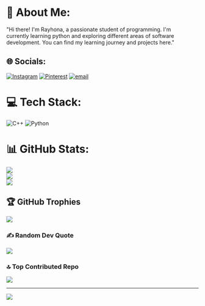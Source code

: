 # 💫 About Me:
"Hi there! I'm  Rayhona, a passionate student of programming. I'm <br>currently learning python and exploring different areas of software <br>development. You can find my learning journey and projects here."


## 🌐 Socials:
[![Instagram](https://img.shields.io/badge/Instagram-%23E4405F.svg?logo=Instagram&logoColor=white)](https://instagram.com/rayhon_8240) [![Pinterest](https://img.shields.io/badge/Pinterest-%23E60023.svg?logo=Pinterest&logoColor=white)](https://pinterest.com/yusupovar686) [![email](https://img.shields.io/badge/Email-D14836?logo=gmail&logoColor=white)](mailto:yusupovar686@gmail.com) 

# 💻 Tech Stack:
![C++](https://img.shields.io/badge/c++-%2300599C.svg?style=flat&logo=c%2B%2B&logoColor=white) ![Python](https://img.shields.io/badge/python-3670A0?style=flat&logo=python&logoColor=ffdd54)
# 📊 GitHub Stats:
![](https://github-readme-stats.vercel.app/api?username=rayhonayusupova&theme=ambient_gradient&hide_border=true&include_all_commits=true&count_private=true)<br/>
![](https://nirzak-streak-stats.vercel.app/?user=rayhonayusupova&theme=ambient_gradient&hide_border=true)<br/>
![](https://github-readme-stats.vercel.app/api/top-langs/?username=rayhonayusupova&theme=ambient_gradient&hide_border=true&include_all_commits=true&count_private=true&layout=compact)

## 🏆 GitHub Trophies
![](https://github-profile-trophy.vercel.app/?username=rayhonayusupova&theme=ambient_gradient&no-frame=true&no-bg=false&margin-w=4)

### ✍️ Random Dev Quote
![](https://quotes-github-readme.vercel.app/api?type=horizontal&theme=light)

### 🔝 Top Contributed Repo
![](https://github-contributor-stats.vercel.app/api?username=rayhonayusupova&limit=5&theme=default&combine_all_yearly_contributions=true)

---
[![](https://visitcount.itsvg.in/api?id=rayhonayusupova&icon=4&color=0)](https://visitcount.itsvg.in)

<!-- Proudly created with GPRM ( https://gprm.itsvg.in ) -->
